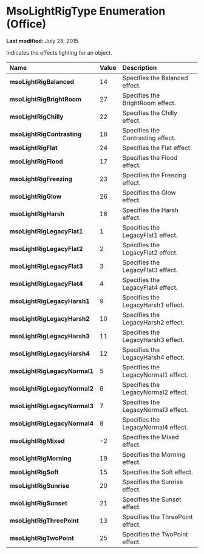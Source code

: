 
# MsoLightRigType Enumeration (Office)

 **Last modified:** July 28, 2015

Indicates the effects lighting for an object.


|**Name**|**Value**|**Description**|
|:-----|:-----|:-----|
| **msoLightRigBalanced**|14|Specifies the Balanced effect.|
| **msoLightRigBrightRoom**|27|Specifies the BrightRoom effect.|
| **msoLightRigChilly**|22|Specifies the Chilly effect.|
| **msoLightRigContrasting**|18|Specifies the Contrasting effect.|
| **msoLightRigFlat**|24|Specifies the Flat effect.|
| **msoLightRigFlood**|17|Specifies the Flood effect.|
| **msoLightRigFreezing**|23|Specifies the Freezing effect.|
| **msoLightRigGlow**|26|Specifies the Glow effect.|
| **msoLightRigHarsh**|16|Specifies the Harsh effect.|
| **msoLightRigLegacyFlat1**|1|Specifies the LegacyFlat1 effect.|
| **msoLightRigLegacyFlat2**|2|Specifies the LegacyFlat2 effect.|
| **msoLightRigLegacyFlat3**|3|Specifies the LegacyFlat3 effect.|
| **msoLightRigLegacyFlat4**|4|Specifies the LegacyFlat4 effect.|
| **msoLightRigLegacyHarsh1**|9|Specifies the LegacyHarsh1 effect.|
| **msoLightRigLegacyHarsh2**|10|Specifies the LegacyHarsh2 effect.|
| **msoLightRigLegacyHarsh3**|11|Specifies the LegacyHarsh3 effect.|
| **msoLightRigLegacyHarsh4**|12|Specifies the LegacyHarsh4 effect.|
| **msoLightRigLegacyNormal1**|5|Specifies the LegacyNormal1 effect.|
| **msoLightRigLegacyNormal2**|6|Specifies the LegacyNormal2 effect.|
| **msoLightRigLegacyNormal3**|7|Specifies the LegacyNormal3 effect.|
| **msoLightRigLegacyNormal4**|8|Specifies the LegacyNormal4 effect.|
| **msoLightRigMixed**|-2|Specifies the Mixed effect.|
| **msoLightRigMorning**|19|Specifies the Morning effect.|
| **msoLightRigSoft**|15|Specifies the Soft effect.|
| **msoLightRigSunrise**|20|Specifies the Sunrise effect.|
| **msoLightRigSunset**|21|Specifies the Sunset effect.|
| **msoLightRigThreePoint**|13|Specifies the ThreePoint effect.|
| **msoLightRigTwoPoint**|25|Specifies the TwoPoint effect.|
